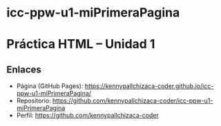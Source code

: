# icc-ppw-u1-miPrimeraPagina

# Práctica HTML – Unidad 1

## Enlaces
- Página (GitHub Pages): https://kennypallchizaca-coder.github.io/icc-ppw-u1-miPrimeraPagina/
- Repositorio: https://github.com/kennypallchizaca-coder/icc-ppw-u1-miPrimeraPagina
- Perfil: https://github.com/kennypallchizaca-coder

